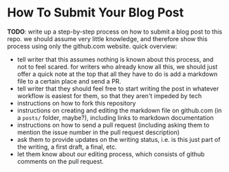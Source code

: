 # How To Submit Your Blog Post

**TODO**: write up a step-by-step process on how to submit a blog post to this repo. we should assume very little knowledge, and therefore show this process using only the github.com website. quick overview:

* tell writer that this assumes nothing is known about this process, and not to feel scared. for writers who already know all this, we should just offer a quick note at the top that all they have to do is add a markdown file to a certain place and send a PR.
* tell writer that they should feel free to start writing the post in whatever workflow is easiest for them, so that they aren't impeded by tech
* instructions on how to fork this repository
* instructions on creating and editing the markdown file on github.com (in a `posts/` folder, maybe?), including links to markdown documentation
* instructions on how to send a pull request (including asking them to mention the issue number in the pull request description)
* ask them to provide updates on the writing status, i.e. is this just part of the writing, a first draft, a final, etc.
* let them know about our editing process, which consists of github comments on the pull request.
